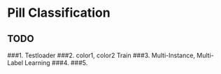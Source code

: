 # Pill Classification

## TODO
###1. Testloader
###2. color1, color2 Train
###3. Multi-Instance, Multi-Label Learning
###4.
###5.
